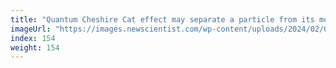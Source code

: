 ```yaml
---
title: "Quantum Cheshire Cat effect may separate a particle from its momentum"
imageUrl: "https://images.newscientist.com/wp-content/uploads/2024/02/08145728/SEI_190312069.jpg?width=788"
index: 154
weight: 154
---
```

